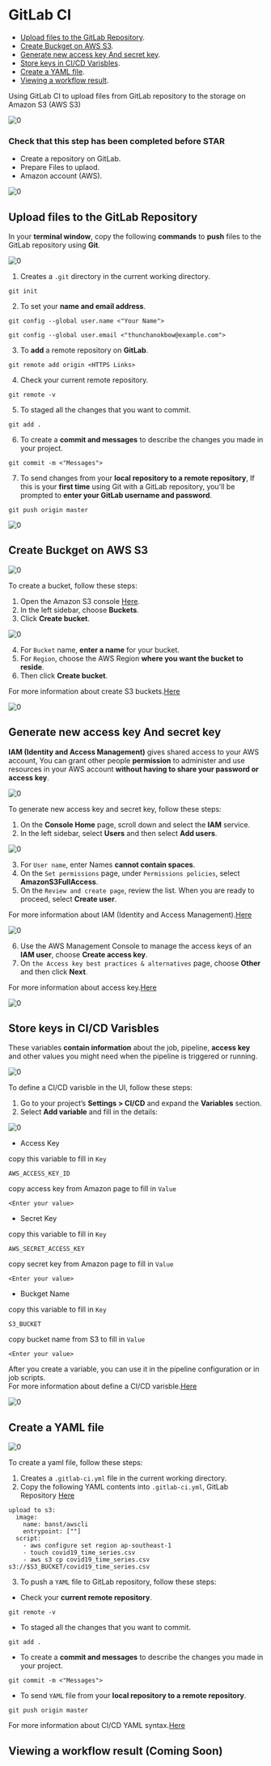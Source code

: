 # GitLab CI
- [Upload files to the GitLab Repository](02-gitlab-ci.md#).<br>
- [Create Buckget on AWS S3](02-gitlab-ci.md#Create-Buckget-on-AWS-S3).<br> 
- [Generate new access key And secret key](02-gitlab-ci.md#Generate-new-access-key-And-secret-key).<br> 
- [Store keys in CI/CD Varisbles](02-gitlab-ci.md#Store-keys-in-CI/CD-Varisbles).<br> 
- [Create a YAML file](02-gitlab-ci.md#Create-a-YAML-file).<br> 
- [Viewing a workflow result](02-gitlab-ci.md#Viewing-a-workflow-result).<br>

Using GitLab CI to upload files from GitLab repository to the storage on Amazon S3 (AWS S3)

![0](/images/12.png)

### Check that this step has been completed before STAR
- Create a repository on GitLab.
- Prepare Files to uplaod.
- Amazon account (AWS).


![0](/images/10.png)

## Upload files to the GitLab Repository  

In your **terminal window**, copy the following **commands** to **push** files to the GitLab repository using **Git**.<br>

![0](/images/11.png)

1. Creates a `.git` directory in the current working directory. 
```
git init
```
2. To set your **name and email address**.
```
git config --global user.name <"Your Name">
```
```
git config --global user.email <"thunchanokbow@example.com">
```
3. To **add** a remote repository on **GitLab**.
```
git remote add origin <HTTPS Links>
```
4. Check your current remote repository.
```
git remote -v
```
5. To staged all the changes that you want to commit.
```
git add .
```
6. To create a **commit and messages** to describe the changes you made in your project.
```
git commit -m <"Messages">
```
7. To send changes from your **local repository to a remote repository**, If this is your **first time** using Git with a GitLab repository, you'll be prompted to **enter your GitLab username and password**.  
```
git push origin master
```
![0](/images/13.png)

## Create Buckget on AWS S3 

![0](/images/14.png)

To create a bucket, follow these steps:
1. Open the Amazon S3 console [Here](https://console.aws.amazon.com/s3/).
2. In the left sidebar, choose **Buckets**.
3. Click **Create bucket**.

![0](/images/15.png)

4. For `Bucket` name, **enter a name** for your bucket.
5. For `Region`, choose the AWS Region **where you want the bucket to reside**.
6. Then click **Create bucket**.

For more information about create S3 buckets.[Here](https://docs.aws.amazon.com/AmazonS3/latest/userguide/creating-bucket.html)   

![0](/images/16.png)

## Generate new access key And secret key 
**IAM (Identity and Access Management)** gives shared access to your AWS account, You can grant other people **permission** to administer and use resources in your AWS account **without having to share your password or access key**.

![0](/images/17.png)

To generate new access key and secret key, follow these steps:
1. On the **Console Home** page, scroll down and select the **IAM** service.
2. In the left sidebar, select **Users** and then select **Add users**.

![0](/images/18.png)

3. For `User name`, enter Names **cannot contain spaces**.
4. On the `Set permissions` page, under `Permissions policies`, select **AmazonS3FullAccess**.
5. On the `Review and create page`, review the list. When you are ready to proceed, select **Create user**.

For more information about IAM (Identity and Access Management).[Here](https://docs.aws.amazon.com/IAM/latest/UserGuide/getting-started.html)

![0](/images/19.png)

6. Use the AWS Management Console to manage the access keys of an **IAM user**, choose **Create access key**.
7. On `the Access key best practices & alternatives` page, choose **Other** and then click **Next**.

For more information about access key.[Here](https://docs.aws.amazon.com/IAM/latest/UserGuide/id_credentials_access-keys.html)

![0](/images/20.png)

## Store keys in CI/CD Varisbles 
These variables **contain information** about the job, pipeline, **access key** and other values you might need when the pipeline is triggered or running.<br>

![0](/images/21.png)

To define a CI/CD varisble in the UI, follow these steps:
1. Go to your project’s **Settings > CI/CD** and expand the **Variables** section.
2. Select **Add variable** and fill in the details:

![0](/images/22.png)

- Access Key <br>

copy this variable to fill in `Key`
```
AWS_ACCESS_KEY_ID
```
copy access key from Amazon page to fill in `Value`<br>
```
<Enter your value> 
```
- Secret Key <br>

copy this variable to fill in `Key`
```
AWS_SECRET_ACCESS_KEY
```
copy secret key from Amazon page to fill in `Value`<br>
```
<Enter your value> 
```
- Buckget Name <br>

copy this variable to fill in `Key`
```
S3_BUCKET
```
copy bucket name from S3 to fill in `Value`<br>
```
<Enter your value> 
```

After you create a variable, you can use it in the pipeline configuration or in job scripts.<br>
For more information about define a CI/CD varisble.[Here](https://docs.gitlab.com/ee/ci/variables/)

![0](/images/23.png)

## Create a YAML file 

![0](/images/24.png)

To create a yaml file, follow these steps:
1. Creates a `.gitlab-ci.yml` file in the current working directory.
2. Copy the following YAML contents into `.gitlab-ci.yml`, GitLab Repository [Here](https://gitlab.com/thunchanokbow/aws-s3-with-gitlab-ci)
```
upload to s3:
  image:
    name: banst/awscli
    entrypoint: [""]
  script:
    - aws configure set region ap-southeast-1
    - touch covid19_time_series.csv
    - aws s3 cp covid19_time_series.csv s3://$S3_BUCKET/covid19_time_series.csv
```

3. To push a `YAML` file to GitLab repository, follow these steps:
- Check your **current remote repository**.
```
git remote -v
```
- To staged all the changes that you want to commit.
```
git add .
```
- To create a **commit and messages** to describe the changes you made in your project.
```
git commit -m <"Messages">
```
- To send `YAML` file from your **local repository to a remote repository**.
```
git push origin master
```
For more information about CI/CD YAML syntax.[Here](https://docs.gitlab.com/ee/ci/yaml/)

## Viewing a workflow result (Coming Soon)







